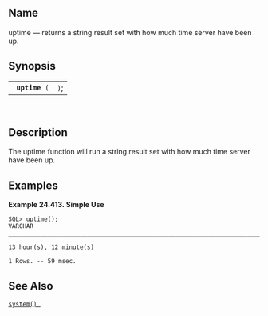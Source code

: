 <div id="fn_uptime" class="refentry">

<div class="titlepage">

</div>

<div class="refnamediv">

## Name

uptime — returns a string result set with how much time server have been
up.

</div>

<div class="refsynopsisdiv">

## Synopsis

<div id="fsyn_uptime" class="funcsynopsis">

|                     |      |
|---------------------|------|
| ` `**`uptime`**` (` | `)`; |

<div class="funcprototype-spacer">

 

</div>

</div>

</div>

<div id="desc_uptime" class="refsect1">

## Description

The uptime function will run a string result set with how much time
server have been up.

</div>

<div id="examples_10" class="refsect1">

## Examples

<div id="ex_uptime" class="example">

**Example 24.413. Simple Use**

<div class="example-contents">

``` programlisting
SQL> uptime();
VARCHAR
_______________________________________________________________________________

13 hour(s), 12 minute(s)

1 Rows. -- 59 msec.
```

</div>

</div>

  

</div>

<div id="seealso_18" class="refsect1">

## See Also

<a href="fn_system.html" class="link" title="system"><code
class="function">system() </code></a>

</div>

</div>
